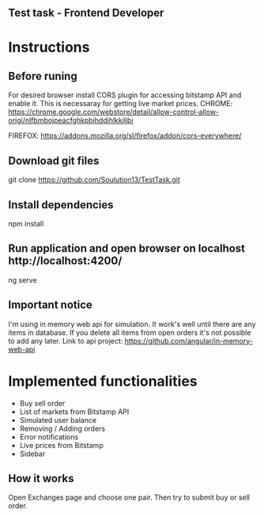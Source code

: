 ## Test task - Frontend Developer

# Instructions

## Before runing

For desired browser install CORS plugin for accessing bitstamp API and enable it. This is necessaray for getting live market prices.
CHROME:
https://chrome.google.com/webstore/detail/allow-control-allow-origi/nlfbmbojpeacfghkpbjhddihlkkiljbi

FIREFOX:
https://addons.mozilla.org/sl/firefox/addon/cors-everywhere/


## Download git files
git clone https://github.com/Soulution13/TestTask.git

## Install dependencies
npm install

## Run application and open browser on localhost http://localhost:4200/
ng serve


## Important notice

I'm using in memory web api for simulation. It work's well until there are any items in database. If you delete all items from open orders it's not possible to add any later. 
Link to api project:
https://github.com/angular/in-memory-web-api

# Implemented functionalities

- Buy sell order
- List of markets from Bitstamp API
- Simulated user balance
- Removing / Adding orders
- Error notifications
- Live prices from Bitstamp
- Sidebar

## How it works

Open Exchanges page and choose one pair. Then try to submit buy or sell order.

